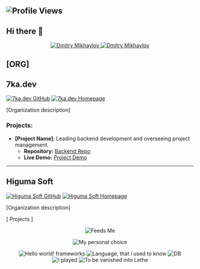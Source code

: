 
 
  ![Profile Views](https://komarev.com/ghpvc/?username=charopevez&color=blue&style=flat-square)
----

 ## Hi there 👋
<div align="center">
 <a href="https://www.linkedin.com/in/dmitry-mikhaylov-a460b5aa/" target="_blank" rel="noopener">
  <img src="https://img.shields.io/badge/Dmitry%20Mikhaylov-0077B5?style=for-the-badge&logo=linkedin&logoColor=white" alt="Dmitry Mikhaylov">
</a>
 <a href="https://www.instagram.com/lesnoytravel/" target="_blank" rel="noopener">
  <img src="https://img.shields.io/badge/Lesnoy_Travel-IG-405DE6?style=for-the-badge&logo=instagram&logoColor=white" alt="Dmitry Mikhaylov">
</a>
</div>

## [ORG]

## 7ka.dev
[![7ka.dev GitHub](https://img.shields.io/badge/GitHub-7ka.dev-181717?logo=github)](https://github.com/7ka-dev)
[![7ka.dev Homepage](https://img.shields.io/badge/Homepage-7ka.dev-blue?logo=web)](https://7ka.dev)

[Organization description]

### Projects:
- **[Project Name]**: Leading backend development and overseeing project management.
  - **Repository:** [Backend Repo](https://github.com/7ka-dev/backend-repo)
  - **Live Demo:** [Project Demo](https://7ka.dev/demo)

---

## Higuma Soft
[![Higuma Soft GitHub](https://img.shields.io/badge/GitHub-Higuma_Soft-181717?logo=github)](https://github.com/HigumaSoft)
[![Higuma Soft Homepage](https://img.shields.io/badge/Homepage-Higuma_Soft-blue?logo=web)](https://higumasoft.com)

[Organization description]

[ Projects ]


<div align="center">
  
![Feeds Me](https://skillicons.dev/icons?i=php,javascript,ts,html,css,git,mysql,vscode)

![My personal choice](https://skillicons.dev/icons?i=github,bitbucket,bash,docker,aws,rust,go,npm,nodejs,react,webpack,postgres,md)

![Hello world! frameworks](https://skillicons.dev/icons?i=solidjs,svelte,laravel,spring,fastapi,django,dotnet)
![Language, that i used to know](https://skillicons.dev/icons?i=java,kotlin,cpp,py)
![DB](https://skillicons.dev/icons?i=mongodb)
![I played](https://skillicons.dev/icons?i=idea,anaconda,pytorch,unreal,blender,arduino)
![To be vanished into Lethe](https://skillicons.dev/icons?i=php,jquery)

</div>
<!--
**charopevez/charopevez** is a ✨ _special_ ✨ repository because its `README.md` (this file) appears on your GitHub profile.

Here are some ideas to get you started:

- 🔭 I’m currently working on ...
- 🌱 I’m currently learning ...
- 👯 I’m looking to collaborate on ...
- 🤔 I’m looking for help with ...
- 💬 Ask me about ...
- 📫 How to reach me: ...
- 😄 Pronouns: ...
- ⚡ Fun fact: ...
-->
